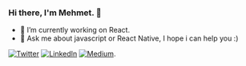 ### Hi there, I'm Mehmet. 👋
- 🔭 I’m currently working on React.
- 💬 Ask me about javascript or React Native, I hope i can help you :)




<!-- Actual text -->

[![Twitter][1.2]][1]   [![LinkedIn][2.2]][2]   [![Medium][3.2]][3].

<!-- Icons -->

[1.2]: https://camo.githubusercontent.com/e2877dafdc9ac742aa34940ebe80ecac2bd584f8b88a30d797fe4b98ab91018b/68747470733a2f2f696d672e736869656c64732e696f2f62616467652f2532302d747769747465722d253233314441314632 
[2.2]: https://camo.githubusercontent.com/f5edfb00a9611d1febec299143039e66b68410d990af5d102880758a02febc42/68747470733a2f2f696d672e736869656c64732e696f2f62616467652f2532302d6c696e6b6564696e2d303037326231 
[3.2]:
https://camo.githubusercontent.com/864e2581703b3812e53550078680dbeeeafb3af013bd563770fb1e0465d9edfe/68747470733a2f2f696d672e736869656c64732e696f2f62616467652f2532302d6d656469756d2d626c61636b

<!-- Links to your social media accounts -->

[1]: https://twitter.com/MehmtOner
[2]: https://www.linkedin.com/in/mehmetoner/
[3]: https://onermehmet.medium.com/

<!--
**meoner/meoner** is a ✨ _special_ ✨ repository because its `README.md` (this file) appears on your GitHub profile.

Here are some ideas to get you started:

- 🔭 I’m currently working on ...
- 🌱 I’m currently learning ...
- 👯 I’m looking to collaborate on ...
- 🤔 I’m looking for help with ...
- 💬 Ask me about ...
- 📫 How to reach me: ...
- 😄 Pronouns: ...
- ⚡ Fun fact: ...
-->
